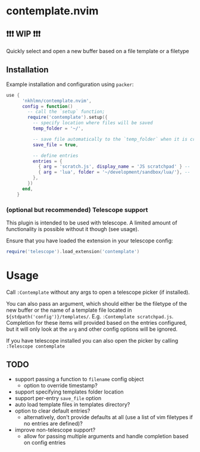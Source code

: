 # contemplate.nvim

## :exclamation::exclamation::exclamation: WIP :exclamation::exclamation::exclamation:

Quickly select and open a new buffer based on a file template or a filetype

## Installation

Example installation and configuration using `packer`:
```lua
use {
      'nkhlmn/contemplate.nvim',
      config = function()
        -- call the `setup` function; 
        require('contemplate').setup({
          -- specify location where files will be saved
          temp_folder = '~/', 

          -- save file automatically to the `temp_folder` when it is created
          save_file = true,

          -- define entries 
          entries = {
            { arg = 'scratch.js', display_name = 'JS scratchpad' } -- `arg` is required; it can be a filename in the templates folder, or a file extension
            { arg = 'lua', folder = '~/development/sandbox/lua/'}, -- `folder` overrides the global temp_folder
          },
        })
      end,
    }
```

### (optional but recommended) Telescope support

This plugin is intended to be used with telescope. A limited amount of functionality is possible without it though (see usage).

Ensure that you have loaded the extension in your telescope config:

```lua
require('telescope').load_extension('contemplate')
```

# Usage

Call `:Contemplate` without any args to open a telescope picker (if installed).

You can also pass an argument, which should either be the filetype of the new buffer or the name of a template file located in `${stdpath('config')}/templates/`. E.g. `:Contemplate scratchpad.js`. Completion for these items will provided based on the entries configured, but it will only look at the `arg` and other config options will be ignored.

If you have telescope installed you can also open the picker by calling `:Telescope contemplate`

## TODO

- support passing a function to `filename` config object
  - option to override timestamp?
- support specifying templates folder location
- support per-entry `save_file` option
- auto load template files in templates directory?
- option to clear default entries?
  - alternatively, don't provide defaults at all (use a list of vim filetypes if no entries are defined)?
- improve non-telescope support?
  - allow for passing multiple arguments and handle completion based on config entries
